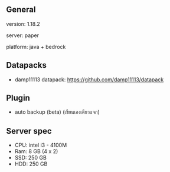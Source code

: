 ## General

version: 1.18.2

server: paper

platform: java + bedrock

## Datapacks

- damp11113 datapack: https://github.com/damp11113/datapack

## Plugin

- auto backup (beta) (เขียนเองเดียวแจก)


## Server spec

- CPU: intel i3 - 4100M
- Ram: 8 GB (4 x 2)
- SSD: 250 GB
- HDD: 250 GB 
